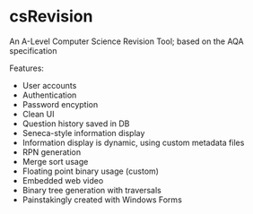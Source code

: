 # csRevision
An A-Level Computer Science Revision Tool; based on the AQA specification

Features:

- User accounts
- Authentication
- Password encyption
- Clean UI
- Question history saved in DB
- Seneca-style information display
- Information display is dynamic, using custom metadata files
- RPN generation
- Merge sort usage
- Floating point binary usage (custom)
- Embedded web video
- Binary tree generation with traversals
- Painstakingly created with Windows Forms
